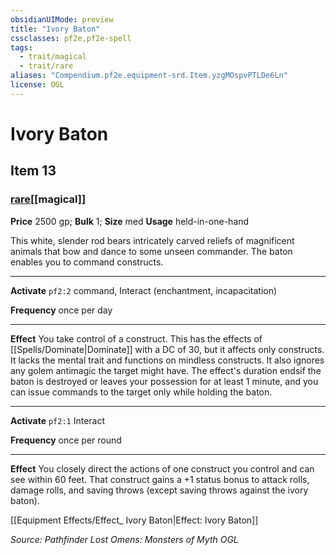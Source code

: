 ```yaml
---
obsidianUIMode: preview
title: "Ivory Baton"
cssclasses: pf2e,pf2e-spell
tags:
  - trait/magical
  - trait/rare
aliases: "Compendium.pf2e.equipment-srd.Item.yzgMOspvPTLDe6Ln"
license: OGL
---
```

# Ivory Baton
## Item 13
### [rare](rare "Rare Rarity Trait")[[magical]]


**Price** 2500 gp; 
**Bulk** 1; **Size** med
**Usage** held-in-one-hand

This white, slender rod bears intricately carved reliefs of magnificent animals that bow and dance to some unseen commander. The baton enables you to command constructs.

* * *

**Activate** `pf2:2` command, Interact (enchantment, incapacitation)

**Frequency** once per day

* * *

**Effect** You take control of a construct. This has the effects of [[Spells/Dominate|Dominate]] with a DC of 30, but it affects only constructs. It lacks the mental trait and functions on mindless constructs. It also ignores any golem antimagic the target might have. The effect's duration endsif the baton is destroyed or leaves your possession for at least 1 minute, and you can issue commands to the target only while holding the baton.

* * *

**Activate** `pf2:1` Interact

**Frequency** once per round

* * *

**Effect** You closely direct the actions of one construct you control and can see within 60 feet. That construct gains a +1 status bonus to attack rolls, damage rolls, and saving throws (except saving throws against the ivory baton).

[[Equipment Effects/Effect_ Ivory Baton|Effect: Ivory Baton]]

*Source: Pathfinder Lost Omens: Monsters of Myth*
*OGL*